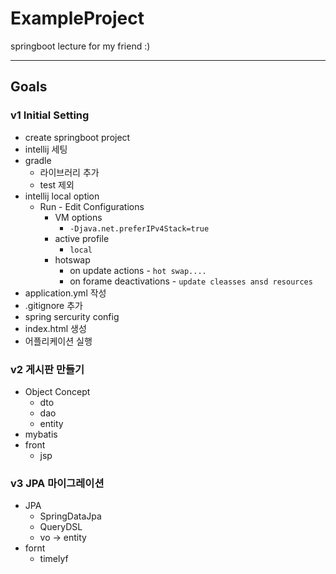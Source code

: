 # ExampleProject

springboot lecture for my friend :)

---

## Goals

### v1 Initial Setting  
- create springboot project
- intellij 세팅
- gradle
  - 라이브러리 추가
  - test 제외
- intellij local option
  - Run - Edit Configurations
    - VM options
      - `-Djava.net.preferIPv4Stack=true`
    - active profile
      - `local`
    - hotswap
        - on update actions - `hot swap....`
        - on forame deactivations - `update cleasses ansd resources`
- application.yml 작성
- .gitignore 추가
- spring sercurity config
- index.html 생성
- 어플리케이션 실행

### v2 게시판 만들기
- Object Concept
  - dto
  - dao
  - entity
- mybatis
- front
  - jsp
### v3 JPA 마이그레이션
- JPA
  - SpringDataJpa
  - QueryDSL
  - vo -> entity
- fornt
  - timelyf
